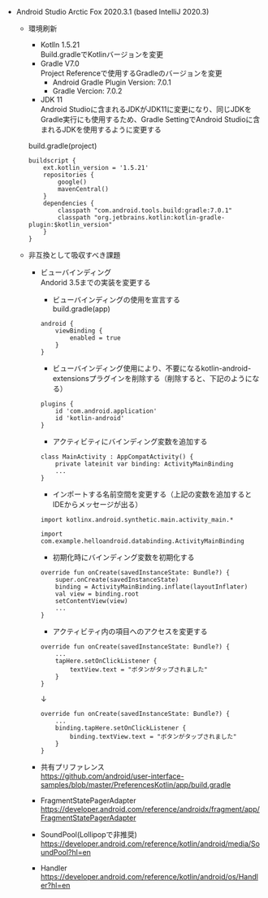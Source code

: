 - Android Studio Arctic Fox 2020.3.1 (based IntelliJ 2020.3)
    - 環境刷新
        - Kotlln 1.5.21 <BR>
        Build.gradleでKotlinバージョンを変更
        - Gradle V7.0 <BR>
        Project Referenceで使用するGradleのバージョンを変更
            - Android Gradle Plugin Version: 7.0.1
            - Gradle Vercion: 7.0.2
        - JDK 11 <BR>
        Android Studioに含まれるJDKがJDK11に変更になり、同じJDKをGradle実行にも使用するため、Gradle SettingでAndroid Studioに含まれるJDKを使用するように変更する

        build.gradle(project)
        ```
        buildscript {
            ext.kotlin_version = '1.5.21'
            repositories {
                google()
                mavenCentral()
            }
            dependencies {
                classpath "com.android.tools.build:gradle:7.0.1"
                classpath "org.jetbrains.kotlin:kotlin-gradle-plugin:$kotlin_version"
            }
        }
        ```
    - 非互換として吸収すべき課題
        - ビューバインディング <BR>
        Andorid 3.5までの実装を変更する
            *   ビューバインディングの使用を宣言する <BR>
            build.gradle(app)
            ```
            android {
                viewBinding {
                    enabled = true
                }
            }
            ```
            *   ビューバインディング使用により、不要になるkotlin-android-extensionsプラグインを削除する（削除すると、下記のようになる）
            ```
            plugins {
                id 'com.android.application'
                id 'kotlin-android'
            }
            ```

            *   アクティビティにバインディング変数を追加する
            ```
            class MainActivity : AppCompatActivity() {
                private lateinit var binding: ActivityMainBinding
                ...
            }
            ```
            *   インポートする名前空間を変更する（上記の変数を追加するとIDEからメッセージが出る）
            ```
            import kotlinx.android.synthetic.main.activity_main.*
            ```
            ```
            import com.example.helloandroid.databinding.ActivityMainBinding
            ```
            *   初期化時にバインディング変数を初期化する
            ```
            override fun onCreate(savedInstanceState: Bundle?) {
                super.onCreate(savedInstanceState)
                binding = ActivityMainBinding.inflate(layoutInflater)
                val view = binding.root
                setContentView(view)
                ...
            }
            ```
            *   アクティビティ内の項目へのアクセスを変更する
            ```
            override fun onCreate(savedInstanceState: Bundle?) {
                ...
                tapHere.setOnClickListener {
                    textView.text = "ボタンがタップされました"
                }
            }
            ```
            ↓
            ```
            override fun onCreate(savedInstanceState: Bundle?) {
                ...
                binding.tapHere.setOnClickListener {
                    binding.textView.text = "ボタンがタップされました"
                }
            }
            ```
        - 共有プリファレンス <BR>
        https://github.com/android/user-interface-samples/blob/master/PreferencesKotlin/app/build.gradle
        - FragmentStatePagerAdapter <BR>
        https://developer.android.com/reference/androidx/fragment/app/FragmentStatePagerAdapter
        - SoundPool(Lollipopで非推奨) <BR>
        https://developer.android.com/reference/kotlin/android/media/SoundPool?hl=en
        - Handler <BR>
        https://developer.android.com/reference/kotlin/android/os/Handler?hl=en

